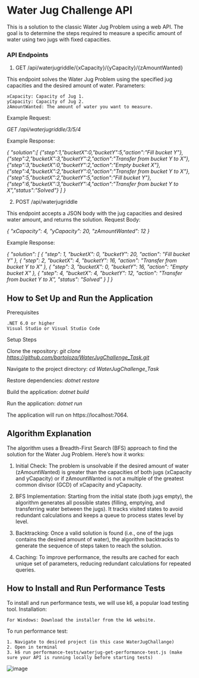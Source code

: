 # Water Jug Challenge API

This is a solution to the classic Water Jug Problem using a web API. The goal is to determine the steps required to measure a specific amount of water using two jugs with fixed capacities.

### API Endpoints
1. GET /api/waterjugriddle/{xCapacity}/{yCapacity}/{zAmountWanted}

This endpoint solves the Water Jug Problem using the specified jug capacities and the desired amount of water.
Parameters:

    xCapacity: Capacity of Jug 1.
    yCapacity: Capacity of Jug 2.
    zAmountWanted: The amount of water you want to measure.
    
Example Request:

_GET /api/waterjugriddle/3/5/4_

Example Response:


_{
  "solution":[
    {"step":1,"bucketX":0,"bucketY":5,"action":"Fill bucket Y"},
    {"step":2,"bucketX":3,"bucketY":2,"action":"Transfer from bucket Y to X"},
    {"step":3,"bucketX":0,"bucketY":2,"action":"Empty bucket X"},
    {"step":4,"bucketX":2,"bucketY":0,"action":"Transfer from bucket Y to X"},
    {"step":5,"bucketX":2,"bucketY":5,"action":"Fill bucket Y"},
    {"step":6,"bucketX":3,"bucketY":4,"action":"Transfer from bucket Y to X","status":"Solved"}
  ]
}_

2. POST /api/waterjugriddle

This endpoint accepts a JSON body with the jug capacities and desired water amount, and returns the solution.
Request Body:

_{
  "xCapacity": 4,
  "yCapacity": 20,
  "zAmountWanted": 12
}_

Example Response:

_{
    "solution": [
        {
            "step": 1,
            "bucketX": 0,
            "bucketY": 20,
            "action": "Fill bucket Y"
        },
        {
            "step": 2,
            "bucketX": 4,
            "bucketY": 16,
            "action": "Transfer from bucket Y to X"
        },
        {
            "step": 3,
            "bucketX": 0,
            "bucketY": 16,
            "action": "Empty bucket X"
        },
        {
            "step": 4,
            "bucketX": 4,
            "bucketY": 12,
            "action": "Transfer from bucket Y to X",
            "status": "Solved"
        }
    ]
}_

## How to Set Up and Run the Application
Prerequisites

    .NET 6.0 or higher
    Visual Studio or Visual Studio Code

Setup Steps

Clone the repository:
_git clone https://github.com/bartoloza/WaterJugChallenge_Task.git_

Navigate to the project directory:
_cd WaterJugChallenge_Task_

Restore dependencies:
_dotnet restore_

Build the application:
_dotnet build_

Run the application:
_dotnet run_

The application will run on https://localhost:7064.

## Algorithm Explanation

The algorithm uses a Breadth-First Search (BFS) approach to find the solution for the Water Jug Problem. Here’s how it works:

1. Initial Check: The problem is unsolvable if the desired amount of water (zAmountWanted) is greater than the capacities of both jugs (xCapacity and yCapacity) or if zAmountWanted is not a multiple of the greatest common divisor (GCD) of xCapacity and yCapacity.

2. BFS Implementation: Starting from the initial state (both jugs empty), the algorithm generates all possible states (filling, emptying, and transferring water between the jugs). It tracks visited states to avoid redundant calculations and keeps a queue to process states level by level.

3. Backtracking: Once a valid solution is found (i.e., one of the jugs contains the desired amount of water), the algorithm backtracks to generate the sequence of steps taken to reach the solution.

4. Caching: To improve performance, the results are cached for each unique set of parameters, reducing redundant calculations for repeated queries.

## How to Install and Run Performance Tests

To install and run performance tests, we will use k6, a popular load testing tool.
Installation:

    For Windows: Download the installer from the k6 website.

To run performance test:
    
    1. Navigate to desired project (in this case WaterJugChallange)
    2. Open in terminal
    3. k6 run performance-tests/waterjug-get-performance-test.js (make sure your API is running locally before starting tests)

![image](https://github.com/user-attachments/assets/e2cae407-4fbf-41e3-9881-83e0860150bc)





